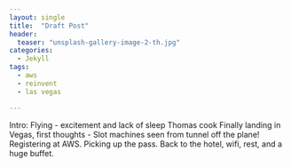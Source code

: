 ```yaml
---
layout: single
title:  "Draft Post"
header:
  teaser: "unsplash-gallery-image-2-th.jpg"
categories:
  - Jekyll
tags:
  - aws
  - reinvent
  - las vegas

---
```


Intro:
Flying - excitement and lack of sleep
Thomas cook
Finally landing in Vegas, first thoughts - Slot machines seen from tunnel off the plane!
Registering at AWS. Picking up the pass.
Back to the hotel, wifi, rest, and a huge buffet.
